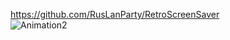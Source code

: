https://github.com/RusLanParty/RetroScreenSaver
<br>![Animation2](https://github.com/RusLanParty/RusLanParty/assets/84645216/1f0f564e-aa2a-47ae-a2f1-fb7218e6e1f4)
